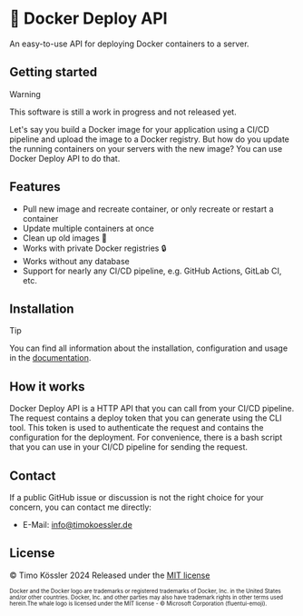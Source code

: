 # 🐳 Docker Deploy API

An easy-to-use API for deploying Docker containers to a server.

## Getting started

> [!WARNING]  
> This software is still a work in progress and not released yet.

Let's say you build a Docker image for your application using a CI/CD pipeline and upload the image to a Docker registry.
But how do you update the running containers on your servers with the new image? You can use Docker Deploy API to do that.

## Features

-   Pull new image and recreate container, or only recreate or restart a container
-   Update multiple containers at once
-   Clean up old images 🧹
-   Works with private Docker registries 🔒
-   Works without any database
-   Support for nearly any CI/CD pipeline, e.g. GitHub Actions, GitLab CI, etc.

## Installation

> [!TIP]
> You can find all information about the installation, configuration and usage in the [documentation](https://deploy-api.tkoessler.de).

## How it works

Docker Deploy API is a HTTP API that you can call from your CI/CD pipeline. The request contains a deploy token that you can generate using the CLI tool.
This token is used to authenticate the request and contains the configuration for the deployment.
For convenience, there is a bash script that you can use in your CI/CD pipeline for sending the request.

## Contact

If a public GitHub issue or discussion is not the right choice for your concern, you can contact me directly:

-   E-Mail: [info@timokoessler.de](mailto:info@timokoessler.de)

## License

© Timo Kössler 2024
Released under the [MIT license](https://github.com/timokoessler/docker-deploy-api/blob/main/LICENSE)

<sub><sup>Docker and the Docker logo are trademarks or registered trademarks of Docker, Inc. in the United States and/or other countries. Docker, Inc. and other parties may also have trademark rights in other terms used herein.The whale logo is licensed under the MIT license - © Microsoft Corporation (fluentui-emoji).</sup></sub>
